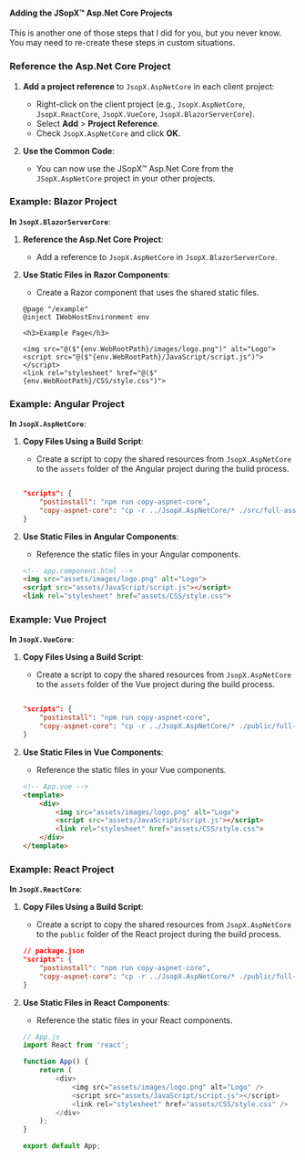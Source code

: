 ﻿
#### Adding the JSopX™ Asp.Net Core Projects

This is another one of those steps that I did for you, but you never know. You may need to re-create these steps in custom situations.


### Reference the Asp.Net Core Project

1. **Add a project reference** to `JsopX.AspNetCore` in each client project:
    - Right-click on the client project (e.g., `JsopX.AspNetCore`, `JsopX.ReactCore`, `JsopX.VueCore`, `JsopX.BlazorServerCore`).
    - Select **Add** > **Project Reference**.
    - Check `JsopX.AspNetCore` and click **OK**.

2. **Use the Common Code**:
   - You can now use the JSopX™ Asp.Net Core from the `JSopX.AspNetCore` project in your other projects.

### Example: Blazor Project

**In `JsopX.BlazorServerCore`**:

1. **Reference the Asp.Net Core Project**:
    - Add a reference to `JsopX.AspNetCore` in `JsopX.BlazorServerCore`.

2. **Use Static Files in Razor Components**:
    - Create a Razor component that uses the shared static files.

    ```razor
    @page "/example"
    @inject IWebHostEnvironment env

    <h3>Example Page</h3>

    <img src="@($"{env.WebRootPath}/images/logo.png")" alt="Logo">
    <script src="@($"{env.WebRootPath}/JavaScript/script.js")"></script>
    <link rel="stylesheet" href="@($"{env.WebRootPath}/CSS/style.css")">
    ```

### Example: Angular Project

**In `JsopX.AspNetCore`**:

1. **Copy Files Using a Build Script**:
    - Create a script to copy the shared resources from `JsopX.AspNetCore` to the `assets` folder of the Angular project during the build process.

    ```json
    
    "scripts": {
        "postinstall": "npm run copy-aspnet-core",
        "copy-aspnet-core": "cp -r ../JsopX.AspNetCore/* ./src/full-assets/"
    }
    ```

2. **Use Static Files in Angular Components**:
    - Reference the static files in your Angular components.

    ```html
    <!-- app.component.html -->
    <img src="assets/images/logo.png" alt="Logo">
    <script src="assets/JavaScript/script.js"></script>
    <link rel="stylesheet" href="assets/CSS/style.css">
    ```

### Example: Vue Project

**In `JsopX.VueCore`**:

1. **Copy Files Using a Build Script**:
    - Create a script to copy the shared resources from `JsopX.AspNetCore` to the `assets` folder of the Vue project during the build process.

    ```json
    
    "scripts": {
        "postinstall": "npm run copy-aspnet-core",
        "copy-aspnet-core": "cp -r ../JsopX.AspNetCore/* ./public/full-assets/"
    }
    ```

2. **Use Static Files in Vue Components**:
    - Reference the static files in your Vue components.

    ```html
    <!-- App.vue -->
    <template>
        <div>
            <img src="assets/images/logo.png" alt="Logo">
            <script src="assets/JavaScript/script.js"></script>
            <link rel="stylesheet" href="assets/CSS/style.css">
        </div>
    </template>
    ```

### Example: React Project

**In `JsopX.ReactCore`**:

1. **Copy Files Using a Build Script**:
    - Create a script to copy the shared resources from `JsopX.AspNetCore` to the `public` folder of the React project during the build process.

    ```json
    // package.json
    "scripts": {
        "postinstall": "npm run copy-aspnet-core",
        "copy-aspnet-core": "cp -r ../JsopX.AspNetCore/* ./public/full-assets/"
    }
    ```

2. **Use Static Files in React Components**:
    - Reference the static files in your React components.

    ```javascript
    // App.js
    import React from 'react';

    function App() {
        return (
            <div>
                <img src="assets/images/logo.png" alt="Logo" />
                <script src="assets/JavaScript/script.js"></script>
                <link rel="stylesheet" href="assets/CSS/style.css" />
            </div>
        );
    }

    export default App;
    ```

